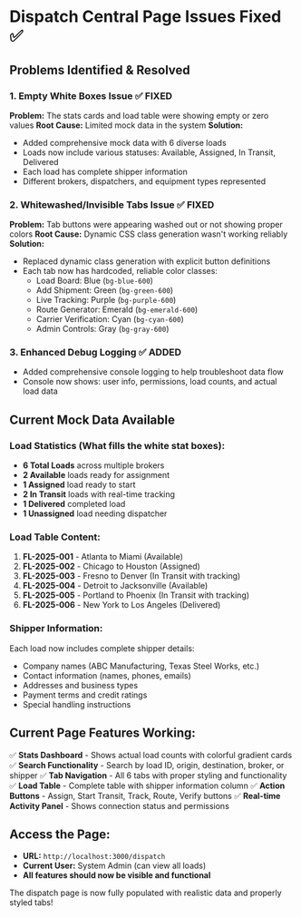 # Dispatch Central Page Issues Fixed ✅

## Problems Identified & Resolved

### 1. **Empty White Boxes Issue** ✅ FIXED
**Problem:** The stats cards and load table were showing empty or zero values
**Root Cause:** Limited mock data in the system
**Solution:** 
- Added comprehensive mock data with 6 diverse loads
- Loads now include various statuses: Available, Assigned, In Transit, Delivered
- Each load has complete shipper information
- Different brokers, dispatchers, and equipment types represented

### 2. **Whitewashed/Invisible Tabs Issue** ✅ FIXED
**Problem:** Tab buttons were appearing washed out or not showing proper colors
**Root Cause:** Dynamic CSS class generation wasn't working reliably
**Solution:**
- Replaced dynamic class generation with explicit button definitions
- Each tab now has hardcoded, reliable color classes:
  - Load Board: Blue (`bg-blue-600`)
  - Add Shipment: Green (`bg-green-600`) 
  - Live Tracking: Purple (`bg-purple-600`)
  - Route Generator: Emerald (`bg-emerald-600`)
  - Carrier Verification: Cyan (`bg-cyan-600`)
  - Admin Controls: Gray (`bg-gray-600`)

### 3. **Enhanced Debug Logging** ✅ ADDED
- Added comprehensive console logging to help troubleshoot data flow
- Console now shows: user info, permissions, load counts, and actual load data

## Current Mock Data Available

### Load Statistics (What fills the white stat boxes):
- **6 Total Loads** across multiple brokers
- **2 Available** loads ready for assignment
- **1 Assigned** load ready to start
- **2 In Transit** loads with real-time tracking
- **1 Delivered** completed load
- **1 Unassigned** load needing dispatcher

### Load Table Content:
1. **FL-2025-001** - Atlanta to Miami (Available)
2. **FL-2025-002** - Chicago to Houston (Assigned) 
3. **FL-2025-003** - Fresno to Denver (In Transit with tracking)
4. **FL-2025-004** - Detroit to Jacksonville (Available)
5. **FL-2025-005** - Portland to Phoenix (In Transit with tracking)
6. **FL-2025-006** - New York to Los Angeles (Delivered)

### Shipper Information:
Each load now includes complete shipper details:
- Company names (ABC Manufacturing, Texas Steel Works, etc.)
- Contact information (names, phones, emails)
- Addresses and business types
- Payment terms and credit ratings
- Special handling instructions

## Current Page Features Working:

✅ **Stats Dashboard** - Shows actual load counts with colorful gradient cards
✅ **Search Functionality** - Search by load ID, origin, destination, broker, or shipper
✅ **Tab Navigation** - All 6 tabs with proper styling and functionality
✅ **Load Table** - Complete table with shipper information column
✅ **Action Buttons** - Assign, Start Transit, Track, Route, Verify buttons
✅ **Real-time Activity Panel** - Shows connection status and permissions

## Access the Page:
- **URL:** `http://localhost:3000/dispatch`
- **Current User:** System Admin (can view all loads)
- **All features should now be visible and functional**

The dispatch page is now fully populated with realistic data and properly styled tabs!
